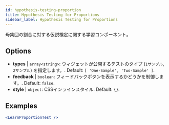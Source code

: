 ```yaml
---
id: hypothesis-testing-proportion
title: Hypothesis Testing for Proportions
sidebar_label: Hypothesis Testing for Proportions
---
```


母集団の割合に対する仮説検定に関する学習コンポーネント。

## Options

* __types__ | `array<string>`: ウィジェットが公開するテストのタイプ (`1サンプル`, `2サンプル`) を指定します。. Default: `[
  'One-Sample',
  'Two-Sample'
]`.
* __feedback__ | `boolean`: フィードバックボタンを表示するかどうかを制御します。. Default: `false`.
* __style__ | `object`: CSSインラインスタイル. Default: `{}`.


## Examples

```jsx live
<LearnProportionTest />
```

